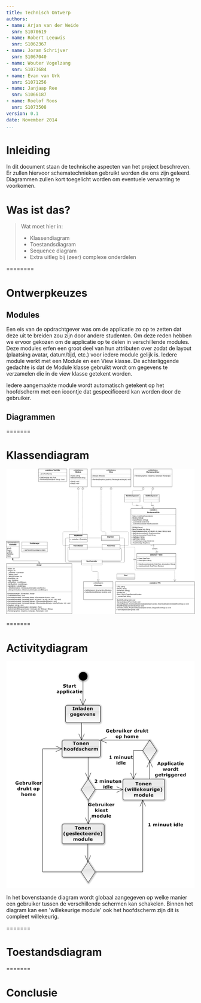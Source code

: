 ```yaml
---
title: Technisch Ontwerp
authors:
- name: Arjan van der Weide
  snr: S1070619
- name: Robert Leeuwis
  snr: S1062367
- name: Joram Schrijver
  snr: S1067040
- name: Wouter Vogelzang
  snr: S1073684
- name: Evan van Urk
  snr: S1071256
- name: Janjaap Ree
  snr: S1066187
- name: Roelof Roos
  snr: S1073508
version: 0.1
date: November 2014
...
```


# Inleiding
In dit document staan de technische aspecten van het project beschreven. Er zullen hiervoor schematechnieken gebruikt worden die ons zijn geleerd.
Diagrammen zullen kort toegelicht worden om eventuele verwarring te voorkomen.

Was ist das?
============

> Wat moet hier in:
>  - Klassendiagram
>  - Toestandsdiagram
>  - Sequence diagram
>  - Extra uitleg bij (zeer) complexe onderdelen

========
# Ontwerpkeuzes

## Modules
Een eis van de opdrachtgever was om de applicatie zo op te zetten dat deze uit te breiden zou zijn door andere studenten.
Om deze reden hebben we ervoor gekozen om de applicatie op te delen in verschillende modules. Deze modules erfen een groot deel van hun attributen over zodat de layout (plaatsing avatar, datum/tijd, etc.) voor iedere module gelijk is.
Iedere module werkt met een Module en een View klasse. De achterliggende gedachte is dat de Module klasse gebruikt wordt om gegevens te verzamelen die in de view klasse getekent worden. 

Iedere aangemaakte module wordt automatisch getekent op het hoofdscherm met een icoontje dat gespecificeerd kan worden door de gebruiker.

## Diagrammen

=======
# Klassendiagram

![Klassendiagram](images/KlassendiagramNovi.png)

=======
# Activitydiagram
![Activitydiagram](images/Activitydiagram1.png)

In het bovenstaande diagram wordt globaal aangegeven op welke manier een gebruiker tussen de verschillende schermen kan schakelen.
Binnen het diagram kan een 'willekeurige module' ook het hoofdscherm zijn dit is compleet willekeurig.

=======
# Toestandsdiagram

=======
# Conclusie

